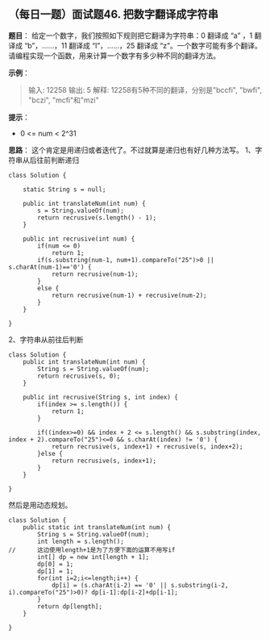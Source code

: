 ## （每日一题）面试题46. 把数字翻译成字符串
**题目**：
给定一个数字，我们按照如下规则把它翻译为字符串：0 翻译成 “a” ，1 翻译成 “b”，……，11 翻译成 “l”，……，25 翻译成 “z”。一个数字可能有多个翻译。请编程实现一个函数，用来计算一个数字有多少种不同的翻译方法。

**示例**：
>输入: 12258
输出: 5
解释: 12258有5种不同的翻译，分别是"bccfi", "bwfi", "bczi", "mcfi"和"mzi"

**提示**：
* 0 <= num < 2^31

**思路**：
这个肯定是用递归或者迭代了。不过就算是递归也有好几种方法写。
1、字符串从后往前判断递归
```
class Solution {
	
	static String s = null;
	
	public int translateNum(int num) {
		s = String.valueOf(num);
		return recrusive(s.length() - 1);
    }
	
	public int recrusive(int num) {
		if(num <= 0)
			return 1;
		if(s.substring(num-1, num+1).compareTo("25")>0 || s.charAt(num-1)=='0') {
			return recrusive(num-1);
		}
		else {
			return recrusive(num-1) + recrusive(num-2);
		}
	}

}
```

2、字符串从前往后判断
```
class Solution {
	public int translateNum(int num) {
		String s = String.valueOf(num);
		return recrusive(s, 0);
    }
	
	public int recrusive(String s, int index) {
		if(index >= s.length()) {
			return 1;
		}

		if((index>=0) && index + 2 <= s.length() && s.substring(index, index + 2).compareTo("25")<=0 && s.charAt(index) != '0') {
			return recrusive(s, index+1) + recrusive(s, index+2);
		}else {
			return recrusive(s, index+1);
		}
	}

}
```
然后是用动态规划。
```
class Solution {
	public static int translateNum(int num) {
		String s = String.valueOf(num);
		int length = s.length();
//		这边使用length+1是为了方便下面的运算不用写if
		int[] dp = new int[length + 1];
		dp[0] = 1;
		dp[1] = 1;
		for(int i=2;i<=length;i++) {
			dp[i] = (s.charAt(i-2) == '0' || s.substring(i-2, i).compareTo("25")>0)? dp[i-1]:dp[i-2]+dp[i-1];
		}
		return dp[length];
    }

}
```